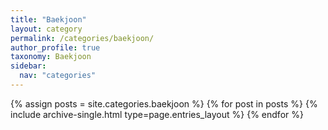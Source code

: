 ```yaml
---
title: "Baekjoon"
layout: category
permalink: /categories/baekjoon/
author_profile: true
taxonomy: Baekjoon
sidebar:
  nav: "categories"
---
```


{% assign posts = site.categories.baekjoon %}
{% for post in posts %} {% include archive-single.html type=page.entries_layout %} {% endfor %}
